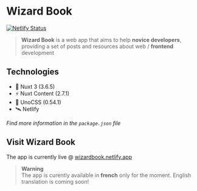# Wizard Book

[![Netlify Status](https://api.netlify.com/api/v1/badges/8bcfe90d-642a-47e0-af16-cba04a9fa396/deploy-status)](https://app.netlify.com/sites/wizardbook/deploys)

> **Wizard Book** is a web app that aims to help **novice developers**, providing a set of posts and resources about web /  **frontend** development

## Technologies

* 🔭 Nuxt 3 (3.6.5)
* ⚡ Nuxt Content (2.7.1)
* 🌈 UnoCSS (0.54.1)
* 🛰️ Netlify

*Find more information in the `package.json` file*

## Visit Wizard Book

The app is currently live @ [wizardbook.netlify.app](https://wizardbook.netlify.app/)

> **Warning** <br>
> The app is curently available in **french** only for the moment. English translation is coming soon!